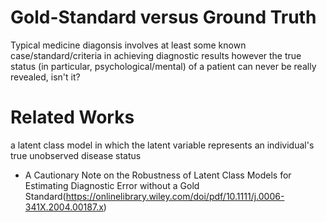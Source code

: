 # Gold-Standard versus Ground Truth

Typical medicine diagonsis involves at least some known case/standard/criteria in achieving diagnostic results 
however
the true status (in particular, psychological/mental) of a patient can never be really revealed, isn't it?


# Related Works
a latent class model in which the latent variable represents an individual's true unobserved disease status 
* A Cautionary Note on the Robustness of Latent Class Models for Estimating Diagnostic Error without a Gold Standard(https://onlinelibrary.wiley.com/doi/pdf/10.1111/j.0006-341X.2004.00187.x)
